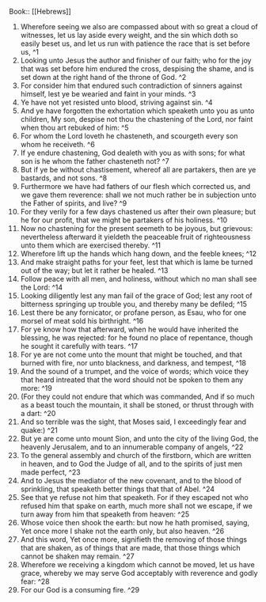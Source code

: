  Book:: [[Hebrews]]
 1. Wherefore seeing we also are compassed about with so great a cloud of witnesses, let us lay aside every weight, and the sin which doth so easily beset us, and let us run with patience the race that is set before us, ^1
 2. Looking unto Jesus the author and finisher of our faith; who for the joy that was set before him endured the cross, despising the shame, and is set down at the right hand of the throne of God. ^2
 3. For consider him that endured such contradiction of sinners against himself, lest ye be wearied and faint in your minds. ^3
 4. Ye have not yet resisted unto blood, striving against sin. ^4
 5. And ye have forgotten the exhortation which speaketh unto you as unto children, My son, despise not thou the chastening of the Lord, nor faint when thou art rebuked of him: ^5
 6. For whom the Lord loveth he chasteneth, and scourgeth every son whom he receiveth. ^6
 7. If ye endure chastening, God dealeth with you as with sons; for what son is he whom the father chasteneth not? ^7
 8. But if ye be without chastisement, whereof all are partakers, then are ye bastards, and not sons. ^8
 9. Furthermore we have had fathers of our flesh which corrected us, and we gave them reverence: shall we not much rather be in subjection unto the Father of spirits, and live? ^9
 10. For they verily for a few days chastened us after their own pleasure; but he for our profit, that we might be partakers of his holiness. ^10
 11. Now no chastening for the present seemeth to be joyous, but grievous: nevertheless afterward it yieldeth the peaceable fruit of righteousness unto them which are exercised thereby. ^11
 12. Wherefore lift up the hands which hang down, and the feeble knees; ^12
 13. And make straight paths for your feet, lest that which is lame be turned out of the way; but let it rather be healed. ^13
 14. Follow peace with all men, and holiness, without which no man shall see the Lord: ^14
 15. Looking diligently lest any man fail of the grace of God; lest any root of bitterness springing up trouble you, and thereby many be defiled; ^15
 16. Lest there be any fornicator, or profane person, as Esau, who for one morsel of meat sold his birthright. ^16
 17. For ye know how that afterward, when he would have inherited the blessing, he was rejected: for he found no place of repentance, though he sought it carefully with tears. ^17
 18. For ye are not come unto the mount that might be touched, and that burned with fire, nor unto blackness, and darkness, and tempest, ^18
 19. And the sound of a trumpet, and the voice of words; which voice they that heard intreated that the word should not be spoken to them any more: ^19
 20. (For they could not endure that which was commanded, And if so much as a beast touch the mountain, it shall be stoned, or thrust through with a dart: ^20
 21. And so terrible was the sight, that Moses said, I exceedingly fear and quake:) ^21
 22. But ye are come unto mount Sion, and unto the city of the living God, the heavenly Jerusalem, and to an innumerable company of angels, ^22
 23. To the general assembly and church of the firstborn, which are written in heaven, and to God the Judge of all, and to the spirits of just men made perfect, ^23
 24. And to Jesus the mediator of the new covenant, and to the blood of sprinkling, that speaketh better things that that of Abel. ^24
 25. See that ye refuse not him that speaketh. For if they escaped not who refused him that spake on earth, much more shall not we escape, if we turn away from him that speaketh from heaven: ^25
 26. Whose voice then shook the earth: but now he hath promised, saying, Yet once more I shake not the earth only, but also heaven. ^26
 27. And this word, Yet once more, signifieth the removing of those things that are shaken, as of things that are made, that those things which cannot be shaken may remain. ^27
 28. Wherefore we receiving a kingdom which cannot be moved, let us have grace, whereby we may serve God acceptably with reverence and godly fear: ^28
 29. For our God is a consuming fire. ^29
